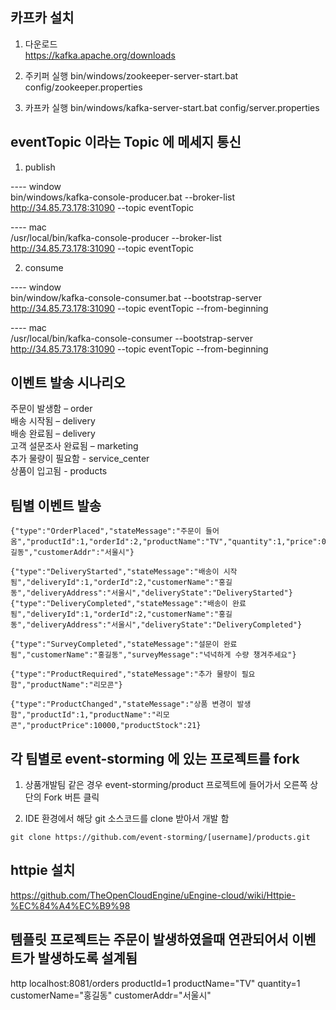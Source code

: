 ## 카프카 설치
1. 다운로드  
https://kafka.apache.org/downloads  

2. 주키퍼 실행
bin/windows/zookeeper-server-start.bat config/zookeeper.properties

3. 카프카 실행
bin/windows/kafka-server-start.bat config/server.properties

## eventTopic 이라는 Topic 에 메세지 통신

1. publish  

---- window   
bin/windows/kafka-console-producer.bat --broker-list http://34.85.73.178:31090 --topic eventTopic

---- mac  
/usr/local/bin/kafka-console-producer --broker-list http://34.85.73.178:31090 --topic eventTopic


2. consume  

---- window   
bin/window/kafka-console-consumer.bat --bootstrap-server http://34.85.73.178:31090 --topic eventTopic --from-beginning


---- mac  
/usr/local/bin/kafka-console-consumer --bootstrap-server http://34.85.73.178:31090 --topic eventTopic --from-beginning

## 이벤트 발송 시나리오


주문이 발생함 – order  
배송 시작됨 – delivery  
배송 완료됨 – delivery  
고객 설문조사 완료됨 – marketing  
추가 물량이 필요함 - service_center  
상품이 입고됨 - products  


## 팀별 이벤트 발송

```
{"type":"OrderPlaced","stateMessage":"주문이 들어옴","productId":1,"orderId":2,"productName":"TV","quantity":1,"price":0,"customerName":"홍길동","customerAddr":"서울시"}

{"type":"DeliveryStarted","stateMessage":"배송이 시작됨","deliveryId":1,"orderId":2,"customerName":"홍길동","deliveryAddress":"서울시","deliveryState":"DeliveryStarted"}
{"type":"DeliveryCompleted","stateMessage":"배송이 완료됨","deliveryId":1,"orderId":2,"customerName":"홍길동","deliveryAddress":"서울시","deliveryState":"DeliveryCompleted"}

{"type":"SurveyCompleted","stateMessage":"설문이 완료됨","customerName":"홍길동","surveyMessage":"넉넉하게 수량 챙겨주세요"}

{"type":"ProductRequired","stateMessage":"추가 물량이 필요함","productName":"리모콘"}

{"type":"ProductChanged","stateMessage":"상품 변경이 발생함","productId":1,"productName":"리모콘","productPrice":10000,"productStock":21}

```

## 각 팀별로 event-storming 에 있는 프로젝트를 fork

1. 상품개발팀 같은 경우 event-storming/product 프로젝트에 들어가서 오른쪽 상단의 Fork 버튼 클릭

2. IDE 환경에서 해당 git 소스코드를 clone 받아서 개발 함

```
git clone https://github.com/event-storming/[username]/products.git
```

## httpie 설치

https://github.com/TheOpenCloudEngine/uEngine-cloud/wiki/Httpie-%EC%84%A4%EC%B9%98



## 템플릿 프로젝트는 주문이 발생하였을때 연관되어서 이벤트가 발생하도록 설계됨

http localhost:8081/orders productId=1 productName="TV" quantity=1 customerName="홍길동" customerAddr="서울시"  

